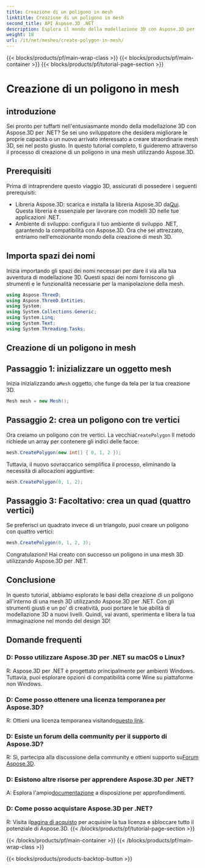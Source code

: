 ```yaml
---
title: Creazione di un poligono in mesh
linktitle: Creazione di un poligono in mesh
second_title: API Aspose.3D .NET
description: Esplora il mondo della modellazione 3D con Aspose.3D per .NET. Crea straordinari poligoni in mesh senza sforzo. Scaricalo ora per un'esperienza di sviluppo coinvolgente!
weight: 18
url: /it/net/meshes/create-polygon-in-mesh/
---
```


{{< blocks/products/pf/main-wrap-class >}}
{{< blocks/products/pf/main-container >}}
{{< blocks/products/pf/tutorial-page-section >}}

# Creazione di un poligono in mesh

## introduzione
Sei pronto per tuffarti nell'entusiasmante mondo della modellazione 3D con Aspose.3D per .NET? Se sei uno sviluppatore che desidera migliorare le proprie capacità o un nuovo arrivato interessato a creare straordinarie mesh 3D, sei nel posto giusto. In questo tutorial completo, ti guideremo attraverso il processo di creazione di un poligono in una mesh utilizzando Aspose.3D.
## Prerequisiti
Prima di intraprendere questo viaggio 3D, assicurati di possedere i seguenti prerequisiti:
-  Libreria Aspose.3D: scarica e installa la libreria Aspose.3D da[Qui](https://releases.aspose.com/3d/net/). Questa libreria è essenziale per lavorare con modelli 3D nelle tue applicazioni .NET.
- Ambiente di sviluppo: configura il tuo ambiente di sviluppo .NET, garantendo la compatibilità con Aspose.3D.
Ora che sei attrezzato, entriamo nell'emozionante mondo della creazione di mesh 3D.
## Importa spazi dei nomi
Inizia importando gli spazi dei nomi necessari per dare il via alla tua avventura di modellazione 3D. Questi spazi dei nomi forniscono gli strumenti e le funzionalità necessarie per la manipolazione della mesh.
```csharp
using Aspose.ThreeD;
using Aspose.ThreeD.Entities;
using System;
using System.Collections.Generic;
using System.Linq;
using System.Text;
using System.Threading.Tasks;
```
## Creazione di un poligono in mesh
## Passaggio 1: inizializzare un oggetto mesh
 Inizia inizializzando a`Mesh` oggetto, che funge da tela per la tua creazione 3D.
```csharp
Mesh mesh = new Mesh();
```
## Passaggio 2: crea un poligono con tre vertici
 Ora creiamo un poligono con tre vertici. La vecchia`CreatePolygon` Il metodo richiede un array per contenere gli indici delle facce:
```csharp
mesh.CreatePolygon(new int[] { 0, 1, 2 });
```
Tuttavia, il nuovo sovraccarico semplifica il processo, eliminando la necessità di allocazioni aggiuntive:
```csharp
mesh.CreatePolygon(0, 1, 2);
```
## Passaggio 3: Facoltativo: crea un quad (quattro vertici)
Se preferisci un quadrato invece di un triangolo, puoi creare un poligono con quattro vertici:
```csharp
mesh.CreatePolygon(0, 1, 2, 3);
```
Congratulazioni! Hai creato con successo un poligono in una mesh 3D utilizzando Aspose.3D per .NET.
## Conclusione
In questo tutorial, abbiamo esplorato le basi della creazione di un poligono all'interno di una mesh 3D utilizzando Aspose.3D per .NET. Con gli strumenti giusti e un po' di creatività, puoi portare le tue abilità di modellazione 3D a nuovi livelli. Quindi, vai avanti, sperimenta e libera la tua immaginazione nel mondo del design 3D!
## Domande frequenti
### D: Posso utilizzare Aspose.3D per .NET su macOS o Linux?
R: Aspose.3D per .NET è progettato principalmente per ambienti Windows. Tuttavia, puoi esplorare opzioni di compatibilità come Wine su piattaforme non Windows.
### D: Come posso ottenere una licenza temporanea per Aspose.3D?
 R: Ottieni una licenza temporanea visitando[questo link](https://purchase.aspose.com/temporary-license/).
### D: Esiste un forum della community per il supporto di Aspose.3D?
 R: Sì, partecipa alla discussione della community e ottieni supporto su[Forum Aspose.3D](https://forum.aspose.com/c/3d/18).
### D: Esistono altre risorse per apprendere Aspose.3D per .NET?
 A: Esplora l'ampio[documentazione](https://reference.aspose.com/3d/net/) a disposizione per approfondimenti.
### D: Come posso acquistare Aspose.3D per .NET?
 R: Visita il[pagina di acquisto](https://purchase.aspose.com/buy) per acquisire la tua licenza e sbloccare tutto il potenziale di Aspose.3D.
{{< /blocks/products/pf/tutorial-page-section >}}

{{< /blocks/products/pf/main-container >}}
{{< /blocks/products/pf/main-wrap-class >}}

{{< blocks/products/products-backtop-button >}}
